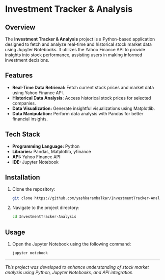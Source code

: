 # Investment Tracker & Analysis

## Overview
The **Investment Tracker & Analysis** project is a Python-based application designed to fetch and analyze real-time and historical stock market data using Jupyter Notebooks. It utilizes the Yahoo Finance API to provide insights into stock performance, assisting users in making informed investment decisions.

## Features
- **Real-Time Data Retrieval:** Fetch current stock prices and market data using Yahoo Finance API.
- **Historical Data Analysis:** Access historical stock prices for selected companies.
- **Data Visualization:** Generate insightful visualizations using Matplotlib.
- **Data Manipulation:** Perform data analysis with Pandas for better financial insights.

## Tech Stack
- **Programming Language:** Python
- **Libraries:** Pandas, Matplotlib, yfinance
- **API:** Yahoo Finance API
- **IDE:** Jupyter Notebook


## Installation
1. Clone the repository:
    ```bash
    git clone https://github.com/yashkarambalkar/InvestmentTracker-Analysis.git
    ```
2. Navigate to the project directory:
    ```bash
    cd InvestmentTracker-Analysis
    ```

## Usage
1. Open the Jupyter Notebook using the following command:
    ```bash
    jupyter notebook
    ```

---

*This project was developed to enhance understanding of stock market analysis using Python, Jupyter Notebooks, and API integration.*

